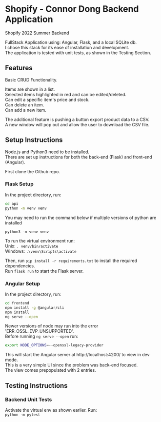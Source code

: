 # Shopify - Connor Dong Backend Application
Shopify 2022 Summer Backend

FullStack Application using: Angular, Flask, and a local SQLite db.  
I chose this stack for its ease of installation and development.   
The application is tested with unit tests, as shown in the Testing Section.


## Features
Basic CRUD Functionality.  

Items are shown in a list.   
Selected items highlighted in red and can be edited/deleted.  
Can edit a specific item's price and stock.   
Can delete an item.  
Can add a new item. 

The additional feature is pushing a button export product data to a CSV.  
A new window will pop out and allow the user to download the CSV file. 

## Setup Instructions
Node.js and Python3 need to be installed.  
There are set up instructions for both the back-end (Flask) and front-end (Angular).

First clone the Github repo.  
### Flask Setup
In the project directory, run:  
```bash
cd api
python -m venv venv 
```
You may need to run the command below if multiple versions of python are installed
``` 
python3 -m venv venv 
```  
To run the virtual environment run:  
Unix:
`. venv/bin/activate`  
Windows:
`.\venv\Scripts\activate`  

Then, run `pip install -r requirements.txt` to install the required dependencies.  
Run `flask run` to start the Flask server.

### Angular Setup
In the project directory, run:
```bash
cd frontend
npm install -g @angular/cli
npm install
ng serve --open
```

Newer versions of node may run into the error 'ERR_OSSL_EVP_UNSUPPORTED'.  
Before running  ```ng serve --open``` run:
```bash
export NODE_OPTIONS=--openssl-legacy-provider
```
This will start the Angular server at http://localhost:4200/ to view in dev mode.  
This is a very simple UI since the problem was back-end focused.  
The view comes prepopulated with 2 entries.


## Testing Instructions
### Backend Unit Tests
Activate the virtual env as shown earlier. 
Run:  
`python -m pytest`

